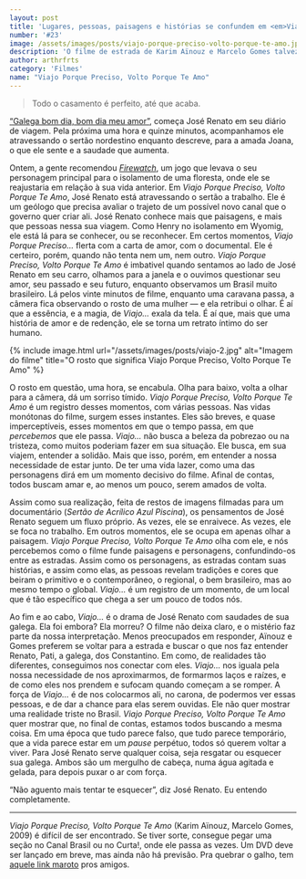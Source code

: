 ```yaml
---
layout: post
title: 'Lugares, pessoas, paisagens e histórias se confundem em <em>Viajo Porque Preciso, Volto Porque Te Amo</em>'
number: '#23'
image: /assets/images/posts/viajo-porque-preciso-volto-porque-te-amo.jpg
description: 'O filme de estrada de Karim Aïnouz e Marcelo Gomes talvez seja o mais brasileiro dos filmes.'
author: arthrfrts
category: 'Filmes'
name: "Viajo Porque Preciso, Volto Porque Te Amo"
---
```


> Todo o casamento é perfeito, até que acaba.

[“Galega bom dia, bom dia meu amor”](https://www.youtube.com/watch?v=U-OoxUkol2M), começa José Renato em seu diário de viagem. Pela próxima uma hora e quinze minutos, acompanhamos ele atravessando o sertão nordestino enquanto descreve, para a amada Joana, o que ele sente e a saudade que aumenta.

Ontem, a gente recomendou [_Firewatch_](/firewatch.html), um jogo que levava o seu personagem principal para o isolamento de uma floresta, onde ele se reajustaria em relação à sua vida anterior. Em _Viajo Porque Preciso, Volto Porque Te Amo_, José Renato está atravessando o sertão a trabalho. Ele é um geólogo que precisa avaliar o trajeto de um possível novo canal que o governo quer criar ali. José Renato conhece mais que paisagens, e mais que pessoas nessa sua viagem. Como Henry no isolamento em Wyomig, ele está lá para se conhecer, ou se reconhecer. Em certos momentos, _Viajo Porque Preciso…_ flerta com a carta de amor, com o documental. Ele é certeiro, porém, quando não tenta nem um, nem outro. _Viajo Porque Preciso, Volto Porque Te Amo_ é imbativel quando sentamos ao lado de José Renato em seu carro, olhamos para a janela e o ouvimos questionar seu amor, seu passado e seu futuro, enquanto observamos um Brasil muito brasileiro. Lá pelos vinte minutos de filme, enquanto uma caravana passa, a câmera fica observando o rosto de uma mulher — e ela retribui o olhar. É aí que a essência, e a magia, de _Viajo…_ exala da tela. É aí que, mais que uma história de amor e de redenção, ele se torna um retrato íntimo do ser humano.

{% include image.html url="/assets/images/posts/viajo-2.jpg" alt="Imagem do filme" title="O rosto que significa Viajo Porque Preciso, Volto Porque Te Amo" %}

O rosto em questão, uma hora, se encabula. Olha para baixo, volta a olhar para a câmera, dá um sorriso tímido. _Viajo Porque Preciso, Volto Porque Te Amo_ é um registro desses momentos, com várias pessoas. Nas vidas monótonas do filme, surgem esses instantes. Eles são breves, e quase imperceptíveis, esses momentos em que o tempo passa, em que _percebemos_ que ele passa. _Viajo…_ não busca a beleza da pobrezao ou na tristeza, como muitos poderiam fazer em sua situação. Ele busca, em sua viajem, entender a solidão. Mais que isso, porém, em entender a nossa necessidade de estar junto. De ter uma vida lazer, como uma das personagens dirá em um momento decisivo do filme. Afinal de contas, todos buscam amar e, ao menos um pouco, serem amados de volta.

Assim como sua realização, feita de restos de imagens filmadas para um documentário (_Sertão de Acrílico Azul Piscina_), os pensamentos de José Renato seguem um fluxo próprio. As vezes, ele se enraivece. As vezes, ele se foca no trabalho. Em outros momentos, ele se ocupa em apenas olhar a paisagem. _Viajo Porque Preciso, Volto Porque Te Amo_ olha com ele, e nós percebemos como o filme funde paisagens e personagens, confundindo-os entre as estradas. Assim como os personagens, as estradas contam suas histórias, e assim como elas, as pessoas revelam tradições e cores que beiram o primitivo e o contemporâneo, o regional, o bem brasileiro, mas ao mesmo tempo o global. _Viajo…_ é um registro de um momento, de um local que é tão específico que chega a ser um pouco de todos nós.

Ao fim e ao cabo, _Viajo…_ é o drama de José Renato com saudades de sua galega. Ela foi embora? Ela morreu? O filme não deixa claro, e o mistério faz parte da nossa interpretação. Menos preocupados em responder, Aïnouz e Gomes preferem se voltar para a estrada e buscar o que nos faz entender Renato, Pati, a galega, dos Constantino. Em como, de realidades tão diferentes, conseguimos nos conectar com eles. _Viajo…_ nos iguala pela nossa necessidade de nos aproximarmos, de formarmos laços e raízes, e de como eles nos prendem e sufocam quando começam a se romper. A força de _Viajo…_ é de nos colocarmos ali, no carona, de podermos ver essas pessoas, e de dar a chance para elas serem ouvidas. Ele não quer mostrar uma realidade triste no Brasil. _Viajo Porque Preciso, Volto Porque Te Amo_ quer mostrar que, no final de contas, estamos todos buscando a mesma coisa. Em uma época que tudo parece falso, que tudo parece temporário, que a vida parece estar em um _pause_ perpétuo, todos só querem voltar a viver. Para José Renato serve qualquer coisa, seja resgatar ou esquecer sua galega. Ambos são um mergulho de cabeça, numa água agitada e gelada, para depois puxar o ar com força.

“Não aguento mais tentar te esquecer”, diz José Renato. Eu entendo completamente.

---

_Viajo Porque Preciso, Volto Porque Te Amo_ (Karim Aïnouz, Marcelo Gomes, 2009) é difícil de ser encontrado. Se tiver sorte, consegue pegar uma seção no Canal Brasil ou no Curta!, onde ele passa as vezes. Um DVD deve ser lançado em breve, mas ainda não há previsão. Pra quebrar o galho, tem [aquele link maroto](https://www.youtube.com/watch?v=4V2rAQYqm2E) pros amigos.
